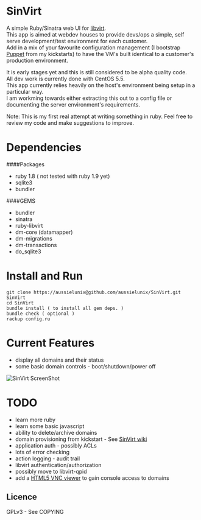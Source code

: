 # SinVirt

A simple Ruby/Sinatra web UI for [libvirt](http://libvirt.org).  
This app is aimed at webdev houses to provide devs/ops a simple, self serve development/test environment for each customer.  
Add in a mix of your favourite configuration management (I bootstrap [Puppet](http://www.puppetlabs.com/) from my kickstarts) to have the VM's built identical to a customer's production environment.  

It is early stages yet and this is still considered to be alpha quality code.  
All dev work is currently done with CentOS 5.5.  
This app currently relies heavily on the host's environment being setup in a particular way.  
I am workming towards either extracting this out to a config file or documenting the server environment's requirements.  

Note: This is my first real attempt at writing something in ruby. Feel free to review my code and make suggestions to improve.  

# Dependencies

####Packages
* ruby 1.8 ( not tested with ruby 1.9 yet)
* sqlite3
* bundler

####GEMS

* bundler
* sinatra
* ruby-libvirt
* dm-core (datamapper)
* dm-migrations
* dm-transactions
* do_sqlite3

# Install and Run

    git clone https://aussielunix@github.com/aussielunix/SinVirt.git SinVirt
    cd SinVirt
    bundle install ( to install all gem deps. )
    bundle check ( optional )
    rackup config.ru

# Current Features

* display all domains and their status  
* some basic domain controls - boot/shutdown/power off  

![SinVirt ScreenShot](http://www.lunix.com.au/images/SinVirt-screenshot-0.4.jpg)


# TODO

* learn more ruby
* learn some basic javascript
* ability to delete/archive domains
* domain provisioning from kickstart - See [SinVirt wiki](http://github.com/aussielunix/SinVirt/wiki)
* application auth - possibly ACLs
* lots of error checking
* action logging - audit trail
* libvirt authentication/authorization
* possibly move to libvirt-qpid
* add a [HTML5 VNC viewer](http://github.com/kanaka/noVNC) to gain console access to domains 

Licence
-------

GPLv3 - See COPYING
